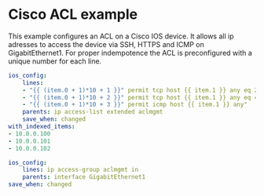 # Cisco ACL example

This example configures an ACL on a Cisco IOS device.
It allows all ip adresses to access the device via SSH, HTTPS and ICMP on GigabitEthernet1.
For proper indempotence the ACL is preconfigured with a unique number for each line.

```yaml
ios_config: 
    lines: 
    - "{{ (item.0 + 1)*10 + 1 }}" permit tcp host {{ item.1 }} any eq 22"
    - "{{ (item.0 + 1)*10 + 2 }}" permit tcp host {{ item.1 }} any eq 443"
    - "{{ (item.0 + 1)*10 + 3 }}" permit icmp host {{ item.1 }} any"
    parents: ip access-list extended aclmgmt
    save_when: changed
with_indexed_items:
- 10.0.0.100
- 10.0.0.101
- 10.0.0.102

ios_config: 
    lines: ip access-group aclmgmt in
    parents: interface GigabitEthernet1
save_when: changed
```
 